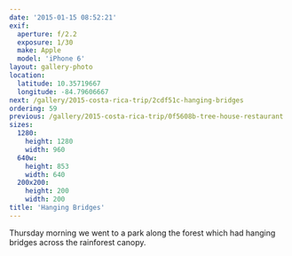 ```yaml
---
date: '2015-01-15 08:52:21'
exif:
  aperture: f/2.2
  exposure: 1/30
  make: Apple
  model: 'iPhone 6'
layout: gallery-photo
location:
  latitude: 10.35719667
  longitude: -84.79606667
next: /gallery/2015-costa-rica-trip/2cdf51c-hanging-bridges
ordering: 59
previous: /gallery/2015-costa-rica-trip/0f5608b-tree-house-restaurant
sizes:
  1280:
    height: 1280
    width: 960
  640w:
    height: 853
    width: 640
  200x200:
    height: 200
    width: 200
title: 'Hanging Bridges'
---
```


Thursday morning we went to a park along the forest which had hanging bridges across the rainforest canopy.
